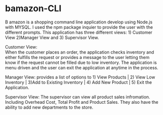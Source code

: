 # bamazon-CLI
B amazon is a shopping command line application develop using Node.js with MYSQL.  I used the npm package inquier to provide the user with the different prompts.  This application has three different views: 1) Customer View 2)Manager View and 3) Supervisor View.

Customer View:  
When the customer places an order, the application checks inventory and either fulfills the request or provides a message to the user letting them know if the request cannot be filled due to low inventory.   The application is menu driven and the user can exit the application at anytime in the process.

Manager View: provides a list of options to 1) View Products | 2) View Low Inventory | 3)Add to Existing Inventory | 4) Add New Product | 5) Exit the Application.

Supervisor View:   The supervisor can view all product sales infromation.  Including Overhead Cost, Total Profit and Product Sales.  They also have the ability to add new departments to the store.
